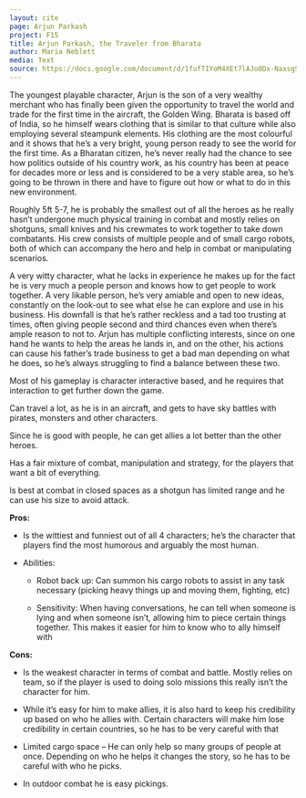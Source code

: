 ```yaml
---
layout: cite
page: Arjun Parkash
project: F15
title: Arjun Parkash, the Traveler from Bharata
author: Maria Neblett
media: Text
source: https://docs.google.com/document/d/1fufTIYoM4XEt7lAJo0Dx-NaxsgS-ZYNdUuGJaNDWrlY/edit?usp=sharing
---
```

The youngest playable character, Arjun is the son of a very wealthy merchant who has finally been given the opportunity to travel the world and trade for the first time in the aircraft, the Golden Wing. Bharata is based off of India, so he himself wears clothing that is similar to that culture while also employing several steampunk elements. His clothing are the most colourful and it shows that he’s a very bright, young person ready to see the world for the first time. As a Bharatan citizen, he’s never really had the chance to see how politics outside of his country work, as his country has been at peace for decades more or less and is considered to be a very stable area, so he’s going to be thrown in there and have to figure out how or what to do in this new environment.

Roughly  5ft 5-7, he is probably the smallest out of all the heroes as he really hasn’t undergone much physical training in combat and mostly relies on shotguns, small knives and his crewmates to work together to take down combatants. His crew consists of multiple people and of small cargo robots, both of which can accompany the hero and help in combat or manipulating scenarios.

A very witty character, what he lacks in experience he makes up for the fact he is very much a people person and knows how to get people to work together. A very likable person, he’s very amiable and open to new ideas, constantly on the look-out to see what else he can explore and use in his business. His downfall is that he’s rather reckless and a tad too trusting at times, often giving people second and third chances even when there’s ample reason to not to. Arjun has multiple conflicting interests, since on one hand he wants to help the areas he lands in, and on the other, his actions can cause his father’s trade business to get a bad man depending on what he does, so he’s always struggling to find a balance between these two.

Most of his gameplay is character interactive based, and he requires that interaction to get further down the game.

Can travel a lot, as he is in an aircraft, and gets to have sky battles with pirates, monsters and other characters.

Since he is good with people, he can get allies a lot better than the other heroes.

Has a fair mixture of combat, manipulation and strategy, for the players that want a bit of everything.

Is best at combat in closed spaces as a shotgun has limited range and he can use his size to avoid attack.

**Pros:**

- Is the wittiest and funniest out of all 4 characters; he’s the character that players find the most humorous and arguably the most human.

- Abilities:

    - Robot back up: Can summon his cargo robots to assist in any task necessary (picking heavy things up and moving them, fighting, etc)

    - Sensitivity: When having conversations, he can tell when someone is lying and when someone isn’t, allowing him to piece certain things together. This makes it easier for him to know who to ally himself with

**Cons:**

- Is the weakest character in terms of combat and battle.  Mostly relies on team, so if the player is used to doing solo missions this really isn’t the character for him.

- While it’s easy for him to make allies, it is also hard to keep his credibility up based on who he allies with. Certain characters will make him lose credibility in certain countries, so he has to be very careful with that

- Limited cargo space – He can only help so many groups of people at once. Depending on who he helps it changes the story, so he has to be careful with who he picks.

- In outdoor combat he is easy pickings.
